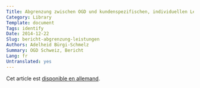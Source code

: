 ```yaml
---
Title: Abgrenzung zwischen OGD und kundenspezifischen, individuellen Leistungen
Category: Library
Template: document
Tags: identify
Date: 2014-12-22
Slug: bericht-abgrenzung-leistungen
Authors: Adelheid Bürgi-Schmelz
Summary: OGD Schweiz, Bericht
Lang: fr
Untranslated: yes
---
```


Cet article est [disponible en allemand](/de/library/bericht-abgrenzung-leistungen).
